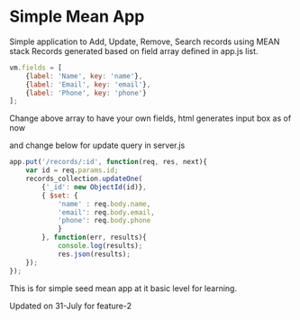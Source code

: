 # Simple Mean App
Simple application to Add, Update, Remove, Search records using MEAN stack
Records generated based on field array defined in app.js list.

```javascript
vm.fields = [
    {label: 'Name', key: 'name'},
    {label: 'Email', key: 'email'},
    {label: 'Phone', key: 'phone'}
];
```

Change above array to have your own fields, html generates input box as of now

and change below for update query in server.js

```javascript
app.put('/records/:id', function(req, res, next){
    var id = req.params.id;
    records_collection.updateOne(
        {'_id': new ObjectId(id)},
        { $set: {
            'name' : req.body.name,
            'email': req.body.email,
            'phone': req.body.phone
            }
        }, function(err, results){
            console.log(results);
            res.json(results);
    });
});
```

This is for simple seed mean app at it basic level for learning.


Updated on 31-July for feature-2

